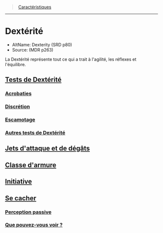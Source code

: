 ﻿>  [Caractéristiques](hd_abilities.md)

---


# Dextérité

- AltName: Dexterity (SRD p80)
- Source: (MDR p263)

La Dextérité représente tout ce qui a trait à l'agilité, les réflexes et l'équilibre.



## [Tests de Dextérité](hd_abilities_dexterity_tests_de_dexterite.md)



### [Acrobaties](hd_abilities_dexterity_acrobaties.md)



### [Discrétion](hd_abilities_dexterity_discretion.md)



### [Escamotage](hd_abilities_dexterity_escamotage.md)



### [Autres tests de Dextérité](hd_abilities_dexterity_autres_tests_de_dexterite.md)



## [Jets d'attaque et de dégâts](hd_abilities_dexterity_jets_dattaque_et_de_degats.md)



## [Classe d'armure](hd_abilities_dexterity_classe_darmure.md)



## [Initiative](hd_abilities_dexterity_initiative.md)



## [Se cacher](hd_abilities_dexterity_se_cacher.md)



### [Perception passive](hd_abilities_dexterity_perception_passive.md)



### [Que pouvez-vous voir ?](hd_abilities_dexterity_que_pouvez_vous_voir_.md)


